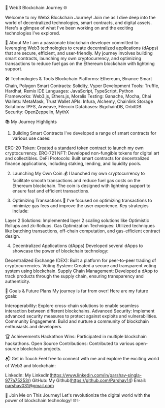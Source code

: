 🚀 Web3 Blockchain Journey 🌐

Welcome to my Web3 Blockchain Journey! Join me as I dive deep into the world of decentralized technologies, smart contracts, and digital assets. Here's a glimpse of what I've been working on and the exciting technologies I've explored.

🌟 About Me
I am a passionate blockchain developer committed to leveraging Web3 technologies to create decentralized applications (dApps) that are secure, efficient, and user-friendly. My journey involves building smart contracts, launching my own cryptocurrency, and optimizing transactions to reduce fuel gas on the Ethereum blockchain with lightning support.

🛠️ Technologies & Tools
Blockchain Platforms: Ethereum, Binance Smart Chain, Polygon
Smart Contracts: Solidity, Vyper
Development Tools: Truffle, Hardhat, Remix IDE
Languages: JavaScript, TypeScript, Python
Frameworks: Web3.js, Ethers.js, Moralis
Testing: Ganache, Mocha, Chai
Wallets: MetaMask, Trust Wallet
APIs: Infura, Alchemy, Chainlink
Storage Solutions: IPFS, Arweave, Filecoin
Databases: BigchainDB, OrbitDB
Security: OpenZeppelin, MythX

📚 My Journey Highlights
1. Building Smart Contracts
I've developed a range of smart contracts for various use cases:

ERC-20 Token: Created a standard token contract to launch my own cryptocurrency.
ERC-721 NFT: Developed non-fungible tokens for digital art and collectibles.
DeFi Protocols: Built smart contracts for decentralized finance applications, including staking, lending, and liquidity pools.

2. Launching My Own Coin 💰
I launched my own cryptocurrency to facilitate smooth transactions and reduce fuel gas costs on the Ethereum blockchain. The coin is designed with lightning support to ensure fast and efficient transactions.

3. Optimizing Transactions 🚀
I've focused on optimizing transactions to minimize gas fees and improve the user experience. Key strategies include:

Layer 2 Solutions: Implemented layer 2 scaling solutions like Optimistic Rollups and zk-Rollups.
Gas Optimization Techniques: Utilized techniques like batching transactions, off-chain computation, and gas-efficient contract design.

4. Decentralized Applications (dApps)
Developed several dApps to showcase the power of blockchain technology:

Decentralized Exchange (DEX): Built a platform for peer-to-peer trading of cryptocurrencies.
Voting System: Created a secure and transparent voting system using blockchain.
Supply Chain Management: Developed a dApp to track products through the supply chain, ensuring transparency and authenticity.

🎯 Goals & Future Plans
My journey is far from over! Here are my future goals:

Interoperability: Explore cross-chain solutions to enable seamless interaction between different blockchains.
Advanced Security: Implement advanced security measures to protect against exploits and vulnerabilities.
Community Engagement: Build and nurture a community of blockchain enthusiasts and developers.

🏆 Achievements
Hackathon Wins: Participated in multiple blockchain hackathons.
Open Source Contributions: Contributed to various open-source blockchain projects.

📬 Get in Touch
Feel free to connect with me and explore the exciting world of Web3 and blockchain:

LinkedIn: My LinkedIn(https://www.linkedin.com/in/parshav-singla-977a75253/)
GitHub: My Github(https://github.com/Parshav14)
Email: parshav031@gmail.com

🎉 Join Me on This Journey!
Let's revolutionize the digital world with the power of blockchain technology! 🌐✨